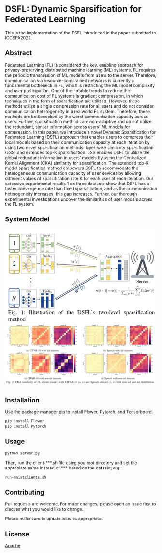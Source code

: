 # DSFL: Dynamic Sparsification for Federated Learning

This is the implementation of the DSFL introduced in the paper submitted to ICCSPA2022. 

## Abstract
Federated Learning (FL) is considered the key, enabling approach for privacy-preserving, distributed machine learning (ML) systems. FL requires the periodic transmission of ML models from users to the server. Therefore, communication via resource-constrained networks is currently a fundamental bottleneck in FL, which is restricting the ML model complexity and user participation. One of the notable trends to reduce the communication cost of FL systems is gradient compression, in which techniques in the form of sparsification are utilized. However, these methods utilize a single compression rate for all users and do not consider communication heterogeneity in a realworld FL system. Therefore, these methods are bottlenecked by the worst communication capacity across users. Further, sparsification methods are non-adaptive and do not utilize the redundant, similar information across users’ ML models for compression. In this paper, we introduce a novel Dynamic Sparsification for Federated Learning (DSFL) approach that enables users to compress their local models based on their communication capacity at each iteration by using two novel sparsification methods: layer-wise similarity sparsification (LSS) and extended top-K sparsification. LSS enables DSFL to utilize the global redundant information in users’ models by using the Centralized Kernel Alignment (CKA) similarity for sparsification. The extended top-K model sparsification method empowers DSFL to accommodate the heterogeneous communication capacity of user devices by allowing different values of sparsification rate K for each user at each iteration. Our extensive experimental results 1 on three datasets show that DSFL has a faster convergence rate than fixed sparsification, and as the communication heterogeneity increases, this gap increases. Further, our thorough experimental investigations uncover the similarities of user models across the FL system.

## System Model
<p float="right">
  <img src="/images/DSFL.jpg" width="500" title="DSFL"/>
  
  <img src="/images/CKA.jpg" width="500" title="CKA" />

</p>

## Installation

Use the package manager [pip](https://pip.pypa.io/en/stable/) to install Flower, Pytorch, and Tensorboard.

```bash
pip install Flower
pip install Pytorch
```

## Usage

```bash
python server.py

```
Then, run the client-***.sh file using you root directory and set the appropiate name instead of *** based on the dataset; e.g.:
```bash
run-mnistclients.sh

```
## Contributing
Pull requests are welcome. For major changes, please open an issue first to discuss what you would like to change.

Please make sure to update tests as appropriate.

## License
[Apache](https://www.apache.org/legal/src-headers.html)
